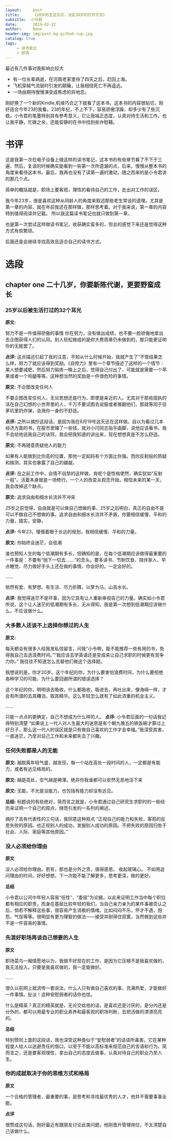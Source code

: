 ```yaml
---
layout:     post
title:      《20岁的生活方式，决定30岁的打开方式》
subtitle:  小令君
date:       2019-02-22
author:     Rone
header-img: img/post-bg-github-cup.jpg
catalog: true
tags:
     - 读书笔记
	 - 职场
---
```


 最近有几件事对我影响比较大

- 有一位长辈病逝，在河南老家里待了四天之后，赶回上海。
- 飞机穿越气流层时引发的颠簸，让我相信死亡不再遥远。
- 一场由期待慢慢演变成焦虑的异地恋。

刚好换了一个新的Kindle,机缘巧合之下就看了这本书。这本书的内容很贴切，刚好适合今年23的我看。23的年纪，不上不下，容易骄傲浮躁，却多少有了些沉稳。小令君的笔墨特别具有参考意义，它让我端正态度，认真对待生活和工作。也让我平静，忙碌之余，还能安静的在书中找到些许慰藉。


# 书评

这是我第一次在电子设备上做这样的读书笔记，这本书的有些章节看了不下于三遍，然后，复读的时候确实能看到一些第一次所遗漏的点，后来，慢慢从整本书的角度来看待这本书。最后，我再也没有了读第一遍的激动，随之而来的是小令君讲的那几个点。

简单的概括就是，职场上要客观，理性的看待自己的工作，走出对工作的误区。

我今年23岁，很是喜欢这种从同龄人的角度来叙述那些老生常谈的道理。尤其是第一章的内容，就在年前我还在那样做，那样思考着。对于我来说，第一章的内容特别值得阅读并记载。
所以我这篇读书笔记也就只做到第一章。

也是第一次尝试这样做读书笔记，收获确实蛮多的，但总的感觉下来还是觉得这种方式有些繁琐。

后面还是会继续寻找高效且适合自己的读书方式。


# 选段

## chapter one 二十几岁，你要新陈代谢，更要野蛮成长
### 25岁以后被生活打过的32个耳光
**原文:**

努力不是一件值得骄傲的事情
你在努力，没有做出成绩，也不要一脸骄傲地拿出去企图获得人们的认同。别人轻松做成的是你大费周章仍未做到的，那只能更证明你的无能罢了。

**点评:**
这点描述引起了我的注意，不知从什么时候开始，我就产生了“不管结果怎么样，努力了就应该得到奖励。《自控力》里有一个章节描述了这样的一个情节：某人想要减肥，然后努力锻炼一晚上之后，觉得自己付出了，可能就是需要一个苹果或者一个鸡腿等等。这种想当然的奖励是一件很危险的事情。
 
**原文:**
不企图改变任何人

不要企图改变任何人，无论思想还是行为，即使是亲近的人。尤其对于那些固执的活在自己幻想的小世界里的人，千万不要试图去说服或者推翻他们，那就等同于往茅坑里扔炸弹，会溅你一身的不舒适。

**点评:**
之所以摘抄这段话，是因为我在8月19号这天还在这样做。自以为看过几本经济方面的书，在股市里赚了一些钱，就对小闫同志指手画脚，说他应该看书，我不会给他说我自己的诀窍，我会把我知道的讲出来，现在想想真是不怎么舒适。

**原文:**
不再随意质疑他人的能力

如果有人能做到比你高的位置，那他一定起码有个方面比你强。而你反射般的质疑和揣测，其实也暴露了自己的龌龊。

**点评:**
在之前工作中，会情不自禁的这样做，肯呢个是性格使然，确实犹如“反射一般”。活着本身就是一场修行，一个人的改变从观念开始，相信未来的某一天，我会改掉这个缺点。


**原文:**
追求自由和细水长流并不冲突

25岁之前觉得，自由就是可以做自己想做的事，25岁之后明白，真正的自由不是可以不做自己不想做的事。追求自由和细水长流并不矛盾，你要相信缓慢、平和的力量，踏实，安静。

**点评:**
今年23，慢慢着眼于长远的规划，我相信缓慢、平和的力量。

**原文:**
你始终会迷茫，会低潮 

谁也预知人生的每个低潮期有多长，但确知的是，在每个低潮期应该做得最重要的一件事是：不要有“抛下一切去.......”的念头。要多读书、节制饮食、陪伴家人、早点睡觉、尽力做好手头上还在做的事情，你会好的。一定会好的。
 
 ......
 
 依然有爱、有梦想、有生活、尽力折腾，以梦为马，山高水长。
 
 **点评:**
我觉得迷茫不是坏事，因为它具有让人重新审视自己的力量。确实如小令君所说，这个让人迷茫的低潮期有多长，无从得知。我是第一次想到低潮期应该做什么，不应该做什么。
 
 ### 大多数人还谈不上选择你想过的人生
 
 
**原文:**

每天都会有很多人给我发私信留言，问我“小令啊，能不能推荐一些有用的书，免得我自己去选浪费时间。”“我应该去学英语还是变成来让自己求职的时候更有竞争力你。”
我往往不知道怎么去替他们做这个选择题。

我想说的是，你才20岁。这个年纪的你，为什么要害怕浪费时间，为什么要拒绝各种学习的可能，为什么要回避所谓的错误选择？

这个年纪的你，明明该去吸收，什么都吸收，吸进去，再吐出来，像海绵一样，才会有所谓的去其糟泊，取其精华。这么年轻怎么就有了如此浓重的机会主义。

 ......
 
 只能一点点的更确定，自己不想成为什么样的人。
 **点评:**
 小令君后面的一句话我记得特别清楚 “如果说上一代人对人生最大的迷思是有个朝九晚五的铁饭碗才算过上好日子，那么这一代人的误区就是只有做自己喜欢的工作才会幸福。”我深受其害，一直迷茫，乃至对自己工作和未来都失去了兴趣。
 
 ### 任何失败都是人的无能
 
 **原文:** 越脱离年轻气盛，越发现，每一个站在高处一段时间的人，一定都是有能力，或者有远见格局的。
 
 **原文:** 越是高处，空气越是稀薄。绝非你我谁都可以安然无恙地活下来
 
 **原文:** 无能，不光是没能力，也包括有能力却没有远见。
 
 **总结:** 标题说的有些绝对，简而言之就是，小令君通过自己研究生求职时的一些经历来证明一个自己的观点，继而引发的一系列的阐述。
 
 摘抄了具有代表性的三句话，我同意这种观点 “正视自己的能力和失败，客观的反思失败的原因。也正视别人的成功，发掘别人成功的原因。不把失败的原因归咎于社会、人际、家庭等其他原因。”
 
 
 
 ### 没人必须给你理由
 
 **原文**
 
 没人必须给你理由。若有，那也是分外之责，值得感恩。
 收起玻璃心。
 不如用追问理由的时间，好好想想，下一次能不能了解更多，思考更深，做的更好。
 
 **总结**
 
 小令君以公司中年轻人容易“任性”，“委屈”为论据，以此来证明工作当中每个职位都有相应的职责，而身在基层比较年轻的我们，当自己亲力亲为的某件事被否认之后，倘若不解释这些事，很容易产生消极的情绪，比如闷闷不乐，怀才不遇，抱怨，气馁等等。很明显有更为理智的做法——接受并耐得住寂寞，当然做到这些并不是一件容易的事情。
 
###  先混好职场再谈自己想要的人生

**原文**

职场菜鸟一厢情愿地以为，我做不好现在的工作，是因为它压根不是我喜欢做的，我无法投入。只要是我喜欢做的，我一定能做好。

……

很久以前网上就流传一套说法，什么人只有做自己喜欢的事，充满热爱，才能做好一件事情。扯淡！这种安慰弱者的话你也信。

什么是精英？真正的精英就是，无论交给他的话，是喜欢还是讨厌的，是分内还是分外的，都可以用最专业的职业素养和最客观的职场判断，去把活做的漂漂亮亮的。

**总结**

特别赞同上面的这段话，我也深受这种类似于“安慰弱者”的话语所毒害。它在某种程度人给人以逃避责任的借口，以至于不能以高标准来规范自己的言语和行为。简而言之，还是要客观理性，拿出自己的态度去做事，认真对待自己的职业乃至人生。

### 你的成就取决于你的思维方式和格局

**原文**

一个合格的管理者，最重要的事，是思考和寻找最优秀的人才，他并不需要事事全能。

**点评**

很赞成这句话，刚好最近有跟朋友讨论此类问题，他刚晋升管理岗位，不太清楚自己该做什么。


